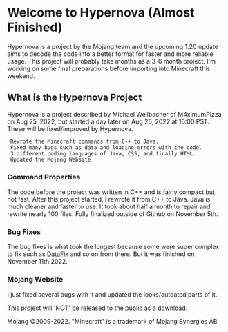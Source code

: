 # Welcome to Hypernova (Almost Finished)

Hypernova is a project by the Mojang team and the upcoming 1.20 update aims to decode the code into a better format for faster and more reliable usage. This project will probably take months as a 3-6 month project. I'm working on some final preparations before importing into Minecraft this weekend.

## What is the Hypernova Project

Hypernova is a project described by Michael Weilbacher of M4ximumPizza on Aug 25, 2022, but started a day later on Aug 26, 2022 at 16:00 PST. These will be fixed/improved by Hypernova.

     Rewrote the Minecraft commands from C++ to Java.
     Fixed many bugs such as data and loading errors with the code.
     3 different coding languages of Java, CSS, and finally HTML.
     Updated the Mojang Website

### Command Properties 

The code before the project was written in C++ and is fairly compact but not fast. After this project started, I rewrote it from C++ to Java. Java is much cleaner and faster to use. It took about half a month to repair and rewrite nearly 100 files. Fully finalized outside of Github on November 5th.

### Bug Fixes

The bug fixes is what took the longest because some were super complex to fix such as [DataFix](https://github.com/M4ximumPizza/Hypernova/blob/master/Fixes/schema/Datafixers.java) and so on from there. But it was finished on November 11th 2022.

### Mojang Website
I just fixed several bugs with it and updated the looks/outdated parts of it.

This project will 'NOT' be released to the public as a download.

Mojang ©2009-2022. "Minecraft" is a trademark of Mojang Synergies AB
